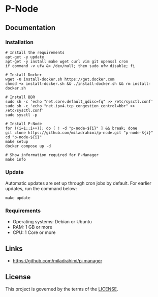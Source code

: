 # P-Node

## Documentation

### Installation

```shell
# Install the requirements
apt-get -y update
apt-get -y install make wget curl vim git openssl cron
if command -v ufw &> /dev/null; then sudo ufw disable; fi
```

```shell
# Install Docker
wget -O install-docker.sh https://get.docker.com
chmod +x install-docker.sh && ./install-docker.sh && rm install-docker.sh
```

```shell
# Install BBR
sudo sh -c 'echo "net.core.default_qdisc=fq" >> /etc/sysctl.conf'
sudo sh -c 'echo "net.ipv4.tcp_congestion_control=bbr" >> /etc/sysctl.conf'
sudo sysctl -p
```

```shell
# Install P-Node
for ((i=1;;i++)); do [ ! -d "p-node-${i}" ] && break; done
git clone https://github.com/miladrahimi/p-node.git "p-node-${i}"
cd "p-node-${i}"
make setup
docker compose up -d
```

```shell
# Show information required for P-Manager
make info
```

### Update

Automatic updates are set up through cron jobs by default.
For earlier updates, run the command below:

``` shell
make update
```

### Requirements

* Operating systems: Debian or Ubuntu
* RAM: 1 GB or more
* CPU: 1 Core or more

## Links

* https://github.com/miladrahimi/p-manager

## License

This project is governed by the terms of the [LICENSE](LICENSE.md).
